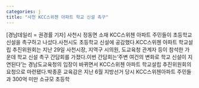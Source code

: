 ```yaml
---
categories: j
title: "사천 KCC스위첸 아파트 학교 신설 촉구"
---
```

[경남데일리 = 권경률 기자] 사천시 정동면 소재 KCC스위첸 아파트 주민들이 초등학교 신설을 촉구하고 나섰다.사천시도 초등학교 신설에 공감했다.KCC스위첸 아파트 학교설립 추진위원회는 지난 29일 사천시장, 지역구 시의원, 도교육청 관계자 등이 참석한 가운데 학교 신설 촉구 간담회를 가졌다.이번 간담회는‘주변 여건의 변화로 학교 신설이 지연된다’는 경남도교육청의 입장이 바뀌면서 KCC스위첸 아파트 학교설립 추진위원회의 요청으로 마련됐다.박종훈 교육감은 지난 6월 지방선거 당시 KCC스위첸아파트 주민들과 300억 미만 소규모 초등학